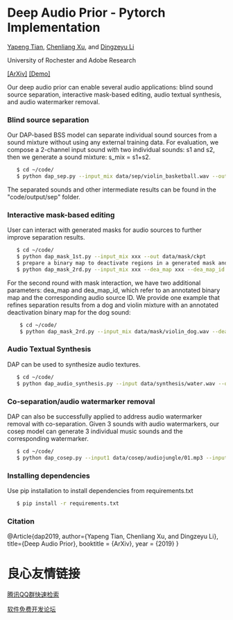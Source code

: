 # Deep Audio Prior - Pytorch Implementation

[Yapeng Tian](http://yapengtian.org/), [Chenliang Xu](https://www.cs.rochester.edu/~cxu22/), and [Dingzeyu Li](http://dingzeyu.li/)

University of Rochester and Adobe Research


[[ArXiv]](https://arxiv.org/pdf/1912.10292.pdf)
[[Demo]](https://opensource.adobe.com/Deep-Audio-Prior/)


Our deep audio prior can enable several audio applications: blind sound source separation, interactive mask-based editing, audio textual synthesis, and audio watermarker removal.

### Blind source separation

Our DAP-based BSS model can separate individual sound sources from a sound mixture without using any external training data.
For evaluation, we compose a 2-channel input sound with two individual sounds: s1 and s2, then we generate a sound mixture: s_mix = s1+s2.
 ```bash
    $ cd ~/code/
    $ python dap_sep.py --input_mix data/sep/violin_basketball.wav --output output/sep
 ```
The separated sounds and other intermediate results can be found in the "code/output/sep" folder.

### Interactive mask-based editing

User can interact with generated masks for audio sources to further improve separation results. 

 ```bash
    $ cd ~/code/
    $ python dap_mask_1st.py --input_mix xxx --out data/mask/ckpt
    $ prepare a binary map to deactivate regions in a generated mask and save it into "data/mask/ckpt"
    $ python dap_mask_2rd.py --input_mix xxx --dea_map xxx --dea_map_id xxx --output xxxx
 ```
For the second round with mask interaction, we have two additional parameters: dea_map and dea_map_id, which refer to an annotated binary map and the corresponding audio source ID.
We provide one example that refines separation results from a dog and violin mixture with an annotated deactivation binary map for the dog sound:
```bash
    $ cd ~/code/
    $ python dap_mask_2rd.py --input_mix data/mask/violin_dog.wav --dea_map data/mask/ckpt/mask2_dea.npy --dea_map-id 2 --output output/mask
 ```

### Audio Textual Synthesis

DAP can be used to synthesize audio textures.
 ```bash
    $ cd ~/code/
    $ python dap_audio_synthesis.py --input data/synthesis/water.wav --output output/sysnthesis
 ```
 

### Co-separation/audio watermarker removal

DAP can also be successfully applied to address audio watermarker removal with co-separation. Given 3 sounds with audio watermarkers, our cosep model can generate 3 individual music sounds and the corresponding watermarker.
 ```bash
    $ cd ~/code/
    $ python dap_cosep.py --input1 data/cosep/audiojungle/01.mp3 --input2 data/cosep/audiojungle/02.mp3 --input3 data/cosep/audiojungle/03.mp3 --output output/cosep
 ```


### Installing dependencies

Use pip installation to install dependencies from requirements.txt 
 ```bash
    $ pip install -r requirements.txt
 ```


### Citation

  @Article{dap2019,
  author={Yapeng Tian, Chenliang Xu, and Dingzeyu Li},
  title={Deep Audio Prior},
  booktitle = {ArXiv},
  year = {2019}
}


 # 良心友情链接

[腾讯QQ群快速检索](http://u.720life.cn/s/8cf73f7c)

[软件免费开发论坛](http://u.720life.cn/s/bbb01dc0)
